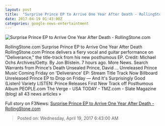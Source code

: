```yaml
---
layout: post
title:  "Surprise Prince EP to Arrive One Year After Death - RollingStone.com"
date: 2017-04-19 01:43:00Z
categories: google-news-entertaintment
---
```


![Surprise Prince EP to Arrive One Year After Death - RollingStone.com](http://img.wennermedia.com/social/gettyimages-74290175-a8af9725-721d-45dd-a86b-34fde4680f33.jpg)

RollingStone.com Surprise Prince EP to Arrive One Year After Death RollingStone.com Prince delivers a fiery vocal and guitar performance on "Deliverance," the title-track from his new posthumous EP. Credit: Michael Ochs Archives/Getty. By Jon Blistein. 7 hours ago. More News. Search Warrants from Prince's Death Unsealed Prince, David ... Unreleased Prince Music Coming Friday on 'Deliverance' EP: Stream Title Track Now Billboard Unreleased Prince EP to Drop on Friday — And It's Surprisingly Good (Listen) Variety LISTEN: Prince Releases First New Track off Posthumous Album PEOPLE.com The Verge - USA TODAY - TMZ.com - Slate Magazine (blog) all 43 news articles »


Full story on F3News: [Surprise Prince EP to Arrive One Year After Death - RollingStone.com](http://www.f3nws.com/n/qYA2GG)

> Posted on: Wednesday, April 19, 2017 6:43:00 AM
